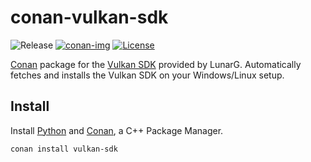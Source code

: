 # conan-vulkan-sdk

![Release][release-img]
[![conan-img]][conan-url]
[![License][license-img]][license-url]

[Conan](https://conan.io) package for the [Vulkan SDK](https://github.com/LunarG/VulkanTools) provided by LunarG. Automatically fetches and installs the Vulkan SDK on your Windows/Linux setup.


## Install

Install [Python](https://www.python.org/downloads/) and [Conan](https://www.conan.io/), a C++ Package Manager.

```bash
conan install vulkan-sdk
```

[release-img]: https://img.shields.io/badge/release-1.0.37.0-B46BD6.svg?style=flat-square
[conan-img]: https://img.shields.io/badge/conan.io-1.0.37.0-green.svg?style=flat-square
[conan-url]: https://www.conan.io/source/vulkan-sdk/1.0.37.0/alaingalvan/testing
[license-img]: http://img.shields.io/:license-apache-blue.svg?style=flat-square
[license-url]: http://www.apache.org/licenses/LICENSE-2.0
